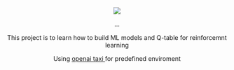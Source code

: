 <div id="header" align="center">
  <img src="https://media.giphy.com/media/XfnVveiDFDeGPfjR8G/giphy.gif"/>
  <p>...</p>
  <p> This project is to learn how to build ML models and Q-table for reinforcemnt learning </p>
  <p> Using <a href="https://www.gymlibrary.dev/environments/toy_text/taxi/"> openai taxi </a> for predefined enviroment </p>
</div>


